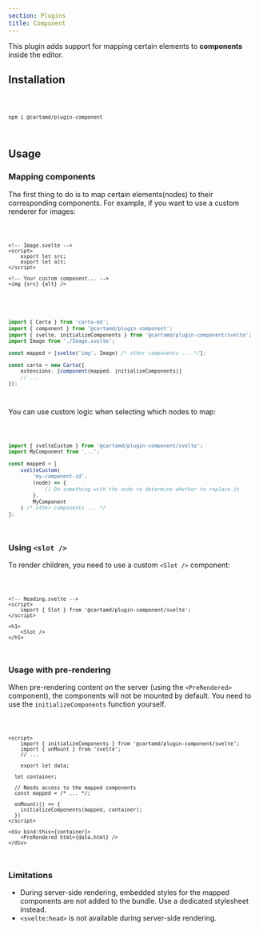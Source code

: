 ```yaml
---
section: Plugins
title: Component
---
```


<script>
	import Code from '$lib/components/code/Code.svelte';
</script>

This plugin adds support for mapping certain elements to **components** inside the editor.

## Installation

<Code>

```
npm i @cartamd/plugin-component
```

</Code>

## Usage

### Mapping components

The first thing to do is to map certain elements(nodes) to their corresponding components.
For example, if you want to use a custom renderer for images:

<Code>

```svelte
<!-- Image.svelte -->
<script>
	export let src;
	export let alt;
</script>

<!-- Your custom component... -->
<img {src} {alt} />
```

</Code>

<Code>

```ts
import { Carta } from 'carta-md';
import { component } from '@cartamd/plugin-component';
import { svelte, initializeComponents } from '@cartamd/plugin-component/svelte';
import Image from './Image.svelte';

const mapped = [svelte('img', Image) /* other components ... */];

const carta = new Carta({
	extensions: [component(mapped, initializeComponents)]
	// ...
});
```

</Code>

You can use custom logic when selecting which nodes to map:

<Code>

```ts
import { svelteCustom } from '@cartamd/plugin-component/svelte';
import MyComponent from '...';

const mapped = [
	svelteCustom(
		'my-component-id',
		(node) => {
			// Do something with the node to determine whether to replace it
		},
		MyComponent
	) /* other components ... */
];
```

</Code>

### Using `<slot />`

To render children, you need to use a custom `<Slot />` component:

<Code>

```svelte
<!-- Heading.svelte -->
<script>
	import { Slot } from '@cartamd/plugin-component/svelte';
</script>

<h1>
	<Slot />
</h1>
```

</Code>

### Usage with pre-rendering

When pre-rendering content on the server (using the `<PreRendered>` component), the components will not be mounted by default. You need to use the `initializeComponents` function yourself.

<Code>

```svelte
<script>
	import { initializeComponents } from '@cartamd/plugin-component/svelte';
	import { onMount } from 'svelte';
	// ...

	export let data;

  let container;

  // Needs access to the mapped components
  const mapped = /* ... */;

  onMount(() => {
    initializeComponents(mapped, container);
  })
</script>

<div bind:this={container}>
	<PreRendered html={data.html} />
</div>
```

</Code>

### Limitations

- During server-side rendering, embedded styles for the mapped components are not added to the bundle. Use a dedicated stylesheet instead.
- `<svelte:head>` is not available during server-side rendering.
